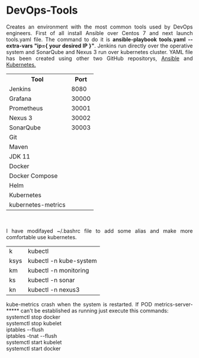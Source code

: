 <h1>DevOps-Tools</h1>
<p align="justify">Creates an environment with the most common tools used by DevOps engineers. First of all install Ansible over Centos 7 and next launch tools.yaml file. The command to do it is <b>ansible-playbook tools.yaml --extra-vars "ip={ your desired IP }"</b>. Jenkins run directly over the operative system and SonarQube and Nexus 3 run over kubernetes cluster. YAML file has been created using other two GitHub repositorys, <a href="https://github.com/MartiMarch/Ansible.git">Ansible</a> and <a href="https://github.com/MartiMarch/Kubernetes.git">Kubernetes.</a></p>
<table>
  <tr>
    <th>Tool</th>
    <th>Port</th>
  </tr>
  <tr>
    <td>Jenkins</td>
    <td>8080</td>
  </tr>
  <tr>
    <td>Grafana</td>
    <td>30000</td>
  </tr>
  <tr>
    <td>Prometheus</td>
    <td>30001</td>
  </tr>
  <tr>
    <td>Nexus 3</td>
    <td>30002</td>
  </tr>
  <tr>
    <td>SonarQube</td>
    <td>30003</td>
  </tr>
  <tr>
    <td>Git</td>
  </tr>
  <tr>
    <td>Maven<t>
  </tr>
  <tr>
    <td>JDK 11</td>
  </tr>
  <tr>
    <td>Docker</td>
  </tr>
  <tr>
    <td>Docker Compose</td>
  </tr>
  <tr>
    <td>Helm</td>
  </tr>
  <tr>
    <td>Kubernetes</td>
  </tr>
  <tr>
    <td>kubernetes-metrics</td>  
  </tr>
</table>
<br>
<p align="justify">I have modifayed ~/.bashrc file to add some alias and make more comfortable use kubernetes.</a></p>
<table>
  <tr>
    <td>k</td>
    <td>kubectl</td>
  </tr>
  <tr>
    <td>ksys</td>
    <td>kubectl -n kube-system</td>
  </tr>
  <tr>
    <td>km</td>
    <td>kubectl -n monitoring</td>
  </tr>
  <tr>
    <td>ks</td>
    <td>kubectl -n sonar</td>
  </tr>
    <tr>
    <td>kn</td>
    <td>kubectl -n nexus3</td>
  </tr>
</table>
<p align="justify">kube-metrics crash when the system is restarted. If POD metrics-server-***** can't be established as running just execute this commands:<br>
systemctl stop docker<br>
systemctl stop kubelet<br>
iptables --flush<br>
iptables -tnat --flush<br>
systemctl start kubelet<br>
systemctl start docker<br>
</a></p>
